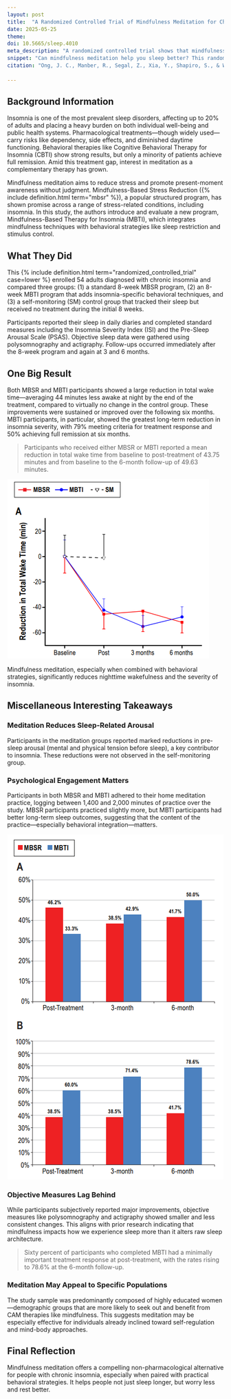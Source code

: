```yaml
---
layout: post
title:  "A Randomized Controlled Trial of Mindfulness Meditation for Chronic Insomnia"
date: 2025-05-25
theme:
doi: 10.5665/sleep.4010
meta_description: "A randomized controlled trial shows that mindfulness meditation significantly reduces insomnia severity and nighttime wakefulness—especially when combined with behavioral sleep strategies."
snippet: "Can mindfulness meditation help you sleep better? This randomized controlled trial found that both MBSR and a tailored mindfulness-based therapy for insomnia (MBTI) led to significant reductions in total wake time and insomnia severity. MBTI, which integrates behavioral sleep techniques, showed the strongest and most lasting improvements—offering a powerful, non-pharmacological option for those struggling with chronic insomnia."
citation: "Ong, J. C., Manber, R., Segal, Z., Xia, Y., Shapiro, S., & Wyatt, J. K. (2014). A Randomized Controlled Trial of Mindfulness Meditation for Chronic Insomnia. Sleep, 37(9), 1553–1563. [10.5665/sleep.4010](https://doi.org/10.5665/sleep.4010)"

---
```

## Background Information

Insomnia is one of the most prevalent sleep disorders, affecting up to 20% of adults and placing a heavy burden on both individual well-being and public health systems. Pharmacological treatments—though widely used—carry risks like dependency, side effects, and diminished daytime functioning. Behavioral therapies like Cognitive Behavioral Therapy for Insomnia (CBTI) show strong results, but only a minority of patients achieve full remission. Amid this treatment gap, interest in meditation as a complementary therapy has grown.

Mindfulness meditation aims to reduce stress and promote present-moment awareness without judgment. Mindfulness-Based Stress Reduction ({% include definition.html term="mbsr" %}), a popular structured program, has shown promise across a range of stress-related conditions, including insomnia. In this study, the authors introduce and evaluate a new program, Mindfulness-Based Therapy for Insomnia (MBTI), which integrates mindfulness techniques with behavioral strategies like sleep restriction and stimulus control.

## What They Did

This {% include definition.html term="randomized_controlled_trial" case=lower %} enrolled 54 adults diagnosed with chronic insomnia and compared three groups: (1) a standard 8-week MBSR program, (2) an 8-week MBTI program that adds insomnia-specific behavioral techniques, and (3) a self-monitoring (SM) control group that tracked their sleep but received no treatment during the initial 8 weeks.

Participants reported their sleep in daily diaries and completed standard measures including the Insomnia Severity Index (ISI) and the Pre-Sleep Arousal Scale (PSAS). Objective sleep data were gathered using polysomnography and actigraphy. Follow-ups occurred immediately after the 8-week program and again at 3 and 6 months.

## One Big Result

Both MBSR and MBTI participants showed a large reduction in total wake time—averaging 44 minutes less awake at night by the end of the treatment, compared to virtually no change in the control group. These improvements were sustained or improved over the following six months. MBTI participants, in particular, showed the greatest long-term reduction in insomnia severity, with 79% meeting criteria for treatment response and 50% achieving full remission at six months.

> Participants who received either MBSR or MBTI reported a mean reduction in total wake time from baseline to post-treatment of 43.75 minutes and from baseline to the 6-month follow-up of 49.63 minutes.

![Reduction in total wake time (TWT) from baseline through 6-month follow-up. Participants in both mindfulness-based interventions—MBSR and MBTI—showed substantial and sustained decreases in nighttime wakefulness compared to the self-monitoring control group.](/assets/article_images/meditation-chronic-insomnia/fig2.png)

Mindfulness meditation, especially when combined with behavioral strategies, significantly reduces nighttime wakefulness and the severity of insomnia.

## Miscellaneous Interesting Takeaways

### Meditation Reduces Sleep-Related Arousal
Participants in the meditation groups reported marked reductions in pre-sleep arousal (mental and physical tension before sleep), a key contributor to insomnia. These reductions were not observed in the self-monitoring group.

### Psychological Engagement Matters
Participants in both MBSR and MBTI adhered to their home meditation practice, logging between 1,400 and 2,000 minutes of practice over the study. MBSR participants practiced slightly more, but MBTI participants had better long-term sleep outcomes, suggesting that the content of the practice—especially behavioral integration—matters.

![Rates of clinical remission and treatment response across mindfulness-based interventions. While both MBTI and MBSR led to meaningful improvements, MBTI showed a clear advantage in long-term treatment response, with rates rising steadily to 78.6% at six months, compared to a more modest and stable response in the MBSR group. This suggests that integrating behavioral sleep strategies into mindfulness practice may enhance and prolong its therapeutic effects.](/assets/article_images/meditation-chronic-insomnia/fig3.png)

### Objective Measures Lag Behind
While participants subjectively reported major improvements, objective measures like polysomnography and actigraphy showed smaller and less consistent changes. This aligns with prior research indicating that mindfulness impacts how we experience sleep more than it alters raw sleep architecture.

> Sixty percent of participants who completed MBTI had a minimally important treatment response at post-treatment, with the rates rising to 78.6% at the 6-month follow-up.

### Meditation May Appeal to Specific Populations
The study sample was predominantly composed of highly educated women—demographic groups that are more likely to seek out and benefit from CAM therapies like mindfulness. This suggests meditation may be especially effective for individuals already inclined toward self-regulation and mind-body approaches.

## Final Reflection

Mindfulness meditation offers a compelling non-pharmacological alternative for people with chronic insomnia, especially when paired with practical behavioral strategies.
It helps people not just sleep longer, but worry less and rest better.